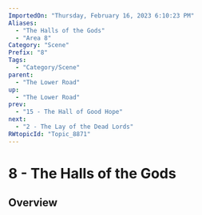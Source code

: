 ```yaml
---
ImportedOn: "Thursday, February 16, 2023 6:10:23 PM"
Aliases:
  - "The Halls of the Gods"
  - "Area 8"
Category: "Scene"
Prefix: "8"
Tags:
  - "Category/Scene"
parent:
  - "The Lower Road"
up:
  - "The Lower Road"
prev:
  - "15 - The Hall of Good Hope"
next:
  - "2 - The Lay of the Dead Lords"
RWtopicId: "Topic_8871"
---
```

# 8 - The Halls of the Gods
## Overview
